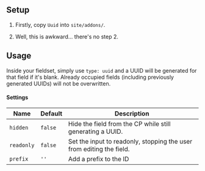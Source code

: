 ## Setup

1) Firstly, copy `Uuid` into `site/addons/`.

2) Well, this is awkward... there's no step 2.

## Usage

Inside your fieldset, simply use `type: uuid` and a UUID will be generated for that field if it's blank. Already occupied fields (including previously generated UUIDs) will not be overwritten.

#### Settings

| Name | Default | Description |
|------|---------|-------------|
| `hidden` | `false` | Hide the field from the CP while still generating a UUID. |
| `readonly` | `false` | Set the input to readonly, stopping the user from editing the field. |
| `prefix` | `''` | Add a prefix to the ID |
